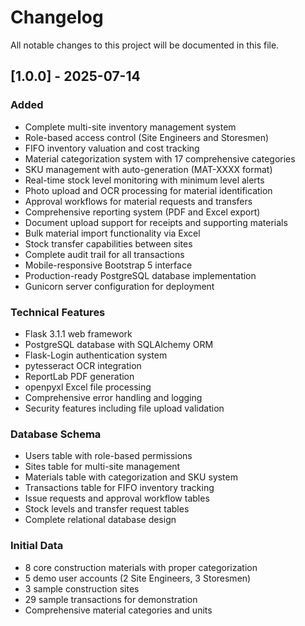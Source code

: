 # Changelog

All notable changes to this project will be documented in this file.

## [1.0.0] - 2025-07-14

### Added
- Complete multi-site inventory management system
- Role-based access control (Site Engineers and Storesmen)
- FIFO inventory valuation and cost tracking
- Material categorization system with 17 comprehensive categories
- SKU management with auto-generation (MAT-XXXX format)
- Real-time stock level monitoring with minimum level alerts
- Photo upload and OCR processing for material identification
- Approval workflows for material requests and transfers
- Comprehensive reporting system (PDF and Excel export)
- Document upload support for receipts and supporting materials
- Bulk material import functionality via Excel
- Stock transfer capabilities between sites
- Complete audit trail for all transactions
- Mobile-responsive Bootstrap 5 interface
- Production-ready PostgreSQL database implementation
- Gunicorn server configuration for deployment

### Technical Features
- Flask 3.1.1 web framework
- PostgreSQL database with SQLAlchemy ORM
- Flask-Login authentication system
- pytesseract OCR integration
- ReportLab PDF generation
- openpyxl Excel file processing
- Comprehensive error handling and logging
- Security features including file upload validation

### Database Schema
- Users table with role-based permissions
- Sites table for multi-site management
- Materials table with categorization and SKU system
- Transactions table for FIFO inventory tracking
- Issue requests and approval workflow tables
- Stock levels and transfer request tables
- Complete relational database design

### Initial Data
- 8 core construction materials with proper categorization
- 5 demo user accounts (2 Site Engineers, 3 Storesmen)
- 3 sample construction sites
- 29 sample transactions for demonstration
- Comprehensive material categories and units